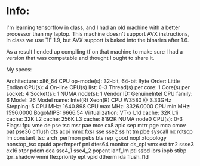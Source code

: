 # Info: 

I'm learning tensorflow in class, and I had an old machine with a better processor than my laptop.
This machine doesn't support AVX instructions, in class we use TF 1.9, but AVX support is baked into the binaries after 1.6. 

As a result I ended up compiling tf on that machine to make sure I had a version that was compatable and thought I ought to share it.


My specs: 

Architecture:        x86_64
CPU op-mode(s):      32-bit, 64-bit
Byte Order:          Little Endian
CPU(s):              4
On-line CPU(s) list: 0-3
Thread(s) per core:  1
Core(s) per socket:  4
Socket(s):           1
NUMA node(s):        1
Vendor ID:           GenuineIntel
CPU family:          6
Model:               26
Model name:          Intel(R) Xeon(R) CPU           W3580  @ 3.33GHz
Stepping:            5
CPU MHz:             1640.898
CPU max MHz:         3326.0000
CPU min MHz:         1596.0000
BogoMIPS:            6666.54
Virtualization:      VT-x
L1d cache:           32K
L1i cache:           32K
L2 cache:            256K
L3 cache:            8192K
NUMA node0 CPU(s):   0-3
Flags:               fpu vme de pse tsc msr pae mce cx8 apic sep mtrr pge mca cmov pat pse36 clflush dts acpi mmx fxsr sse sse2 ss ht tm pbe syscall nx rdtscp lm constant_tsc arch_perfmon pebs bts rep_good nopl xtopology nonstop_tsc cpuid aperfmperf pni dtes64 monitor ds_cpl vmx est tm2 ssse3 cx16 xtpr pdcm dca sse4_1 sse4_2 popcnt lahf_lm pti ssbd ibrs ibpb stibp tpr_shadow vnmi flexpriority ept vpid dtherm ida flush_l1d


